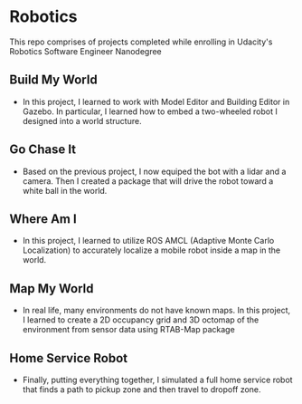 # Robotics

 This repo comprises of projects completed while enrolling in Udacity's Robotics Software Engineer Nanodegree
 
## Build My World

- In this project, I learned to work with Model Editor and Building Editor in Gazebo. In particular, I learned how to embed a two-wheeled robot I designed into a world structure.

## Go Chase It

- Based on the previous project, I now equiped the bot with a lidar and a camera. Then I created a package that will drive the robot toward a white ball in the world.

## Where Am I

- In this project, I learned to utilize ROS AMCL (Adaptive Monte Carlo Localization) to accurately localize a mobile robot inside a map in the world. 

## Map My World

- In real life, many environments do not have known maps. In this project, I learned to create a 2D occupancy grid and 3D octomap of the environment from sensor data using RTAB-Map package

## Home Service Robot

- Finally, putting everything together, I simulated a full home service robot that finds a path to pickup zone and then travel to dropoff zone. 

